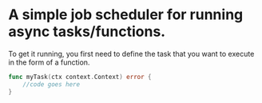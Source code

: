 # A simple job scheduler for running async tasks/functions.

To get it running, you first need to define the task that you want to execute in the form of a function.

```go
func myTask(ctx context.Context) error {
    //code goes here
}
```

